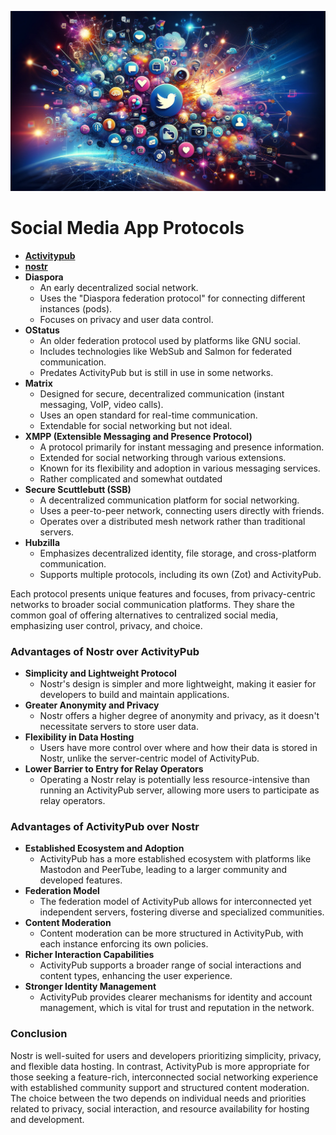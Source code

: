 ![](img/social_protocols.png)
# Social Media App Protocols

- [**Activitypub**](activitypub.md)
- [**nostr**](nostr.md)
- **Diaspora**
    - An early decentralized social network.
    - Uses the "Diaspora federation protocol" for connecting different instances (pods).
    - Focuses on privacy and user data control.
- **OStatus**
    - An older federation protocol used by platforms like GNU social.
    - Includes technologies like WebSub and Salmon for federated communication.
    - Predates ActivityPub but is still in use in some networks.
- **Matrix**
    - Designed for secure, decentralized communication (instant messaging, VoIP, video calls).
    - Uses an open standard for real-time communication.
    - Extendable for social networking but not ideal.
- **XMPP (Extensible Messaging and Presence Protocol)**
    - A protocol primarily for instant messaging and presence information.
    - Extended for social networking through various extensions.
    - Known for its flexibility and adoption in various messaging services.
    - Rather complicated and somewhat outdated
- **Secure Scuttlebutt (SSB)**
    - A decentralized communication platform for social networking.
    - Uses a peer-to-peer network, connecting users directly with friends.
    - Operates over a distributed mesh network rather than traditional servers.
- **Hubzilla**
    - Emphasizes decentralized identity, file storage, and cross-platform communication.
    - Supports multiple protocols, including its own (Zot) and ActivityPub.

Each protocol presents unique features and focuses, from privacy-centric networks to broader social communication platforms. They share the common goal of offering alternatives to centralized social media, emphasizing user control, privacy, and choice.

### Advantages of Nostr over ActivityPub

- **Simplicity and Lightweight Protocol**
    - Nostr's design is simpler and more lightweight, making it easier for developers to build and maintain applications.
- **Greater Anonymity and Privacy**
    - Nostr offers a higher degree of anonymity and privacy, as it doesn't necessitate servers to store user data.
- **Flexibility in Data Hosting**
    - Users have more control over where and how their data is stored in Nostr, unlike the server-centric model of ActivityPub.
- **Lower Barrier to Entry for Relay Operators**
    - Operating a Nostr relay is potentially less resource-intensive than running an ActivityPub server, allowing more users to participate as relay operators.

### Advantages of ActivityPub over Nostr
- **Established Ecosystem and Adoption**
    - ActivityPub has a more established ecosystem with platforms like Mastodon and PeerTube, leading to a larger community and developed features.
- **Federation Model**
    - The federation model of ActivityPub allows for interconnected yet independent servers, fostering diverse and specialized communities.
- **Content Moderation**
    - Content moderation can be more structured in ActivityPub, with each instance enforcing its own policies.
- **Richer Interaction Capabilities**
    - ActivityPub supports a broader range of social interactions and content types, enhancing the user experience.
- **Stronger Identity Management**
    - ActivityPub provides clearer mechanisms for identity and account management, which is vital for trust and reputation in the network.

### Conclusion

Nostr is well-suited for users and developers prioritizing simplicity, privacy, and flexible data hosting. In contrast, ActivityPub is more appropriate for those seeking a feature-rich, interconnected social networking experience with established community support and structured content moderation. The choice between the two depends on individual needs and priorities related to privacy, social interaction, and resource availability for hosting and development.

